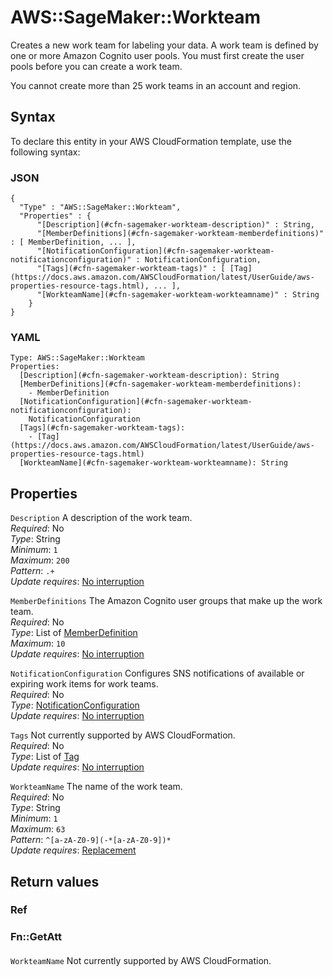 # AWS::SageMaker::Workteam<a name="aws-resource-sagemaker-workteam"></a>

Creates a new work team for labeling your data\. A work team is defined by one or more Amazon Cognito user pools\. You must first create the user pools before you can create a work team\.

You cannot create more than 25 work teams in an account and region\.

## Syntax<a name="aws-resource-sagemaker-workteam-syntax"></a>

To declare this entity in your AWS CloudFormation template, use the following syntax:

### JSON<a name="aws-resource-sagemaker-workteam-syntax.json"></a>

```
{
  "Type" : "AWS::SageMaker::Workteam",
  "Properties" : {
      "[Description](#cfn-sagemaker-workteam-description)" : String,
      "[MemberDefinitions](#cfn-sagemaker-workteam-memberdefinitions)" : [ MemberDefinition, ... ],
      "[NotificationConfiguration](#cfn-sagemaker-workteam-notificationconfiguration)" : NotificationConfiguration,
      "[Tags](#cfn-sagemaker-workteam-tags)" : [ [Tag](https://docs.aws.amazon.com/AWSCloudFormation/latest/UserGuide/aws-properties-resource-tags.html), ... ],
      "[WorkteamName](#cfn-sagemaker-workteam-workteamname)" : String
    }
}
```

### YAML<a name="aws-resource-sagemaker-workteam-syntax.yaml"></a>

```
Type: AWS::SageMaker::Workteam
Properties: 
  [Description](#cfn-sagemaker-workteam-description): String
  [MemberDefinitions](#cfn-sagemaker-workteam-memberdefinitions): 
    - MemberDefinition
  [NotificationConfiguration](#cfn-sagemaker-workteam-notificationconfiguration): 
    NotificationConfiguration
  [Tags](#cfn-sagemaker-workteam-tags): 
    - [Tag](https://docs.aws.amazon.com/AWSCloudFormation/latest/UserGuide/aws-properties-resource-tags.html)
  [WorkteamName](#cfn-sagemaker-workteam-workteamname): String
```

## Properties<a name="aws-resource-sagemaker-workteam-properties"></a>

`Description`  <a name="cfn-sagemaker-workteam-description"></a>
A description of the work team\.  
*Required*: No  
*Type*: String  
*Minimum*: `1`  
*Maximum*: `200`  
*Pattern*: `.+`  
*Update requires*: [No interruption](https://docs.aws.amazon.com/AWSCloudFormation/latest/UserGuide/using-cfn-updating-stacks-update-behaviors.html#update-no-interrupt)

`MemberDefinitions`  <a name="cfn-sagemaker-workteam-memberdefinitions"></a>
The Amazon Cognito user groups that make up the work team\.  
*Required*: No  
*Type*: List of [MemberDefinition](aws-properties-sagemaker-workteam-memberdefinition.md)  
*Maximum*: `10`  
*Update requires*: [No interruption](https://docs.aws.amazon.com/AWSCloudFormation/latest/UserGuide/using-cfn-updating-stacks-update-behaviors.html#update-no-interrupt)

`NotificationConfiguration`  <a name="cfn-sagemaker-workteam-notificationconfiguration"></a>
Configures SNS notifications of available or expiring work items for work teams\.  
*Required*: No  
*Type*: [NotificationConfiguration](aws-properties-sagemaker-workteam-notificationconfiguration.md)  
*Update requires*: [No interruption](https://docs.aws.amazon.com/AWSCloudFormation/latest/UserGuide/using-cfn-updating-stacks-update-behaviors.html#update-no-interrupt)

`Tags`  <a name="cfn-sagemaker-workteam-tags"></a>
Not currently supported by AWS CloudFormation\.  
*Required*: No  
*Type*: List of [Tag](https://docs.aws.amazon.com/AWSCloudFormation/latest/UserGuide/aws-properties-resource-tags.html)  
*Update requires*: [No interruption](https://docs.aws.amazon.com/AWSCloudFormation/latest/UserGuide/using-cfn-updating-stacks-update-behaviors.html#update-no-interrupt)

`WorkteamName`  <a name="cfn-sagemaker-workteam-workteamname"></a>
The name of the work team\.  
*Required*: No  
*Type*: String  
*Minimum*: `1`  
*Maximum*: `63`  
*Pattern*: `^[a-zA-Z0-9](-*[a-zA-Z0-9])*`  
*Update requires*: [Replacement](https://docs.aws.amazon.com/AWSCloudFormation/latest/UserGuide/using-cfn-updating-stacks-update-behaviors.html#update-replacement)

## Return values<a name="aws-resource-sagemaker-workteam-return-values"></a>

### Ref<a name="aws-resource-sagemaker-workteam-return-values-ref"></a>

### Fn::GetAtt<a name="aws-resource-sagemaker-workteam-return-values-fn--getatt"></a>

#### <a name="aws-resource-sagemaker-workteam-return-values-fn--getatt-fn--getatt"></a>

`WorkteamName`  <a name="WorkteamName-fn::getatt"></a>
Not currently supported by AWS CloudFormation\.
